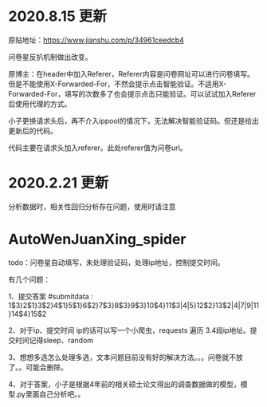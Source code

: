 # 2020.8.15 更新
原贴地址：https://www.jianshu.com/p/34961ceedcb4


问卷星反扒机制做出改变。


原博主：在header中加入Referer，Referer内容是问卷网址可以进行问卷填写。但是不能使用X-Forwarded-For，不然会提示点击智能验证。不适用X-Forwarded-For，填写的次数多了也会提示点击只能验证。可以试试加入Referer后使用代理的方式。



小子更换请求头后，再不介入ippool的情况下，无法解决智能验证码。但还是给出更新后的代码。


代码主要在请求头加入referer。此处referer值为问卷url。




# 2020.2.21 更新
分析数据时，相关性回归分析存在问题，使用时请注意








# AutoWenJuanXing_spider
todo：问卷星自动填写，未处理验证码，处理ip地址，控制提交时间。

有几个问题：


1、提交答案
#submitdata : 1$3}2$1}3$2}4$1}5$1}6$2}7$3}8$3}9$3}10$4}11$3|4|5}12$2}13$2|4|7|9|11}14$4}15$2

2、对于ip、提交时间 
ip的话可以写一个小爬虫，requests 遍历 3.4段ip地址。提交时间记得sleep、random

3、想想多选怎么处理多选，文本问题目前没有好的解决方法。。。问卷就不放了。。可能会删除。

4、对于答案，小子是根据4年前的相关硕士论文得出的调查数据做的模型，模型.py里面自己分析吧。。
